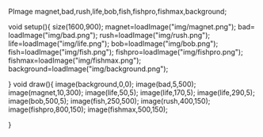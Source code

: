 
PImage magnet,bad,rush,life,bob,fish,fishpro,fishmax,background;

void setup(){
  size(1600,900);
magnet=loadImage("img/magnet.png");
bad= loadImage("img/bad.png");
rush=loadImage("img/rush.png");
life=loadImage("img/life.png");
bob=loadImage("img/bob.png");
fish=loadImage("img/fish.png");
fishpro=loadImage("img/fishpro.png");
fishmax=loadImage("img/fishmax.png");
background=loadImage("img/background.png");

}
void draw(){
  image(background,0,0);
 image(bad,5,500); 
 image(magnet,10,300); 
 image(life,50,5); 
 image(life,170,5); 
 image(life,290,5); 
 image(bob,500,5); 
 image(fish,250,500); 
 image(rush,400,150);
 image(fishpro,800,150);
 image(fishmax,500,150);

 
 
}
